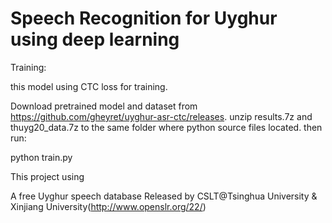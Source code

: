 # Speech Recognition for Uyghur using deep learning
Training:

this model using CTC loss for training.

Download pretrained model and dataset from https://github.com/gheyret/uyghur-asr-ctc/releases.
unzip results.7z and thuyg20_data.7z to the same folder where python source files located. then run:

  python train.py


This project using 

A free Uyghur speech database Released by CSLT@Tsinghua University & Xinjiang University(http://www.openslr.org/22/)

